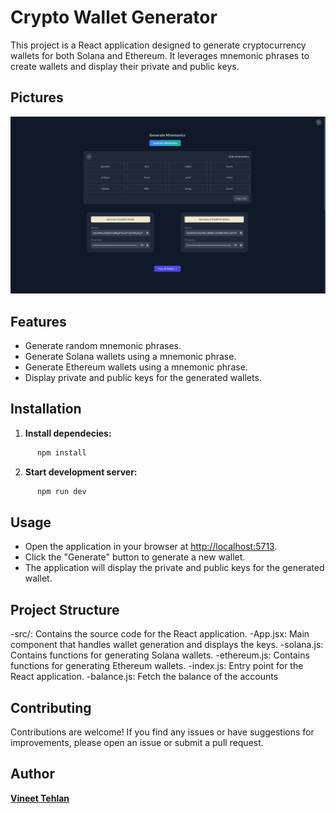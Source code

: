 # Crypto Wallet Generator

 This project is a React application designed to generate cryptocurrency wallets for both Solana and Ethereum. It leverages mnemonic phrases to create wallets and display their private and public keys.

## Pictures

![Wallet Image](./src/assets/screenshotNewUI.png)

## Features

- Generate random mnemonic phrases.
- Generate Solana wallets using a mnemonic phrase.
- Generate Ethereum wallets using a mnemonic phrase.
- Display private and public keys for the generated wallets.

## Installation


1. **Install dependecies:**

```bash
      npm install

```

2. **Start development server:**

```bash
      npm run dev

```

## Usage

- Open the application in your browser at <http://localhost:5713>.
- Click the "Generate" button to generate a new wallet.
- The application will display the private and public keys for the generated wallet.

## Project Structure

-src/: Contains the source code for the React application.
-App.jsx: Main component that handles wallet generation and displays the keys.
-solana.js: Contains functions for generating Solana wallets.
-ethereum.js: Contains functions for generating Ethereum wallets.
-index.js: Entry point for the React application.
-balance.js: Fetch the balance of the accounts

## Contributing

Contributions are welcome! If you find any issues or have suggestions for improvements, please open an issue or submit a pull request.

## Author

**[Vineet Tehlan](https://github.com/VineetTehlan)**

